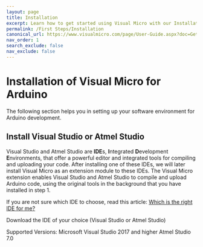 ```yaml
---
layout: page
title: Installation
excerpt: Learn how to get started using Visual Micro with our Installation guide!
permalink: /First Steps/Installation
canonical_url: https://www.visualmicro.com/page/User-Guide.aspx?doc=Getting-started.html
nav_order: 1
search_exclude: false
nav_exclude: false
---
```

[//]: # (Add Link to previous page in a commend, in case of issues and for reference)
[//]: # (https://www.visualmicro.com/page/User-Guide.aspx?doc=Getting-started.html)

# Installation of Visual Micro for Arduino

The following section helps you in setting up your software environment for Arduino development.

## Install Visual Studio or Atmel Studio
Visual Studio and Atmel Studio are **IDE**s, **I**ntegrated **D**evelopment **E**nvironments, that offer a powerful editor and integrated tools for compiling and uploading your code.
After installing one of these IDEs, we will later install Visual Micro as an extension module to these IDEs. The Visual Micro extension enables Visual Studio and Atmel Studio to compile and upload Arduino code, using the original tools in the background that you have installed in step 1.

If you are not sure which IDE to choose, read this article: [Which is the right IDE for me?](https://localhost/Getting-started-which-IDE.html "Which is the right IDE for me?")

Download the IDE of your choice (Visual Studio or Atmel Studio)


Supported Versions:
Microsoft Visual Studio 2017 and higher
Atmel Studio 7.0
